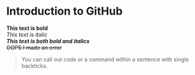 # Introduction to GitHub
**This text is bold**\
*This text is italic*\
***This text is both bold and italics***\
~~OOPS I made an error~~
>You can call out code or a command within a sentence with single backticks.
